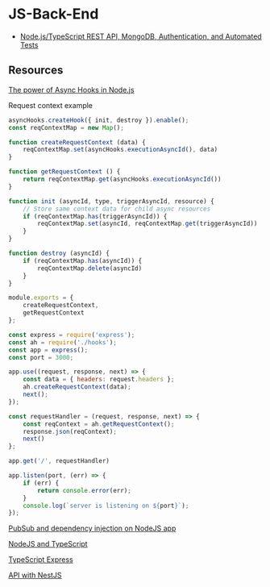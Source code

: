 # JS-Back-End

- [Node.js/TypeScript REST API, MongoDB, Authentication, and Automated Tests](Workshops/REST%20API)


## Resources

[The power of Async Hooks in Node.js](https://medium.com/nmc-techblog/the-power-of-async-hooks-in-node-js-8a2a84238acb)

Request context example

```js
asyncHooks.createHook({ init, destroy }).enable();
const reqContextMap = new Map();

function createRequestContext (data) {
    reqContextMap.set(asyncHooks.executionAsyncId(), data)
}

function getRequestContext () {
    return reqContextMap.get(asyncHooks.executionAsyncId())
}

function init (asyncId, type, triggerAsyncId, resource) {
    // Store same context data for child async resources
    if (reqContextMap.has(triggerAsyncId)) {
        reqContextMap.set(asyncId, reqContextMap.get(triggerAsyncId))
    }
}

function destroy (asyncId) {
    if (reqContextMap.has(asyncId)) {
        reqContextMap.delete(asyncId)
    }
}

module.exports = { 
    createRequestContext, 
    getRequestContext 
};
```

```js
const express = require('express');
const ah = require('./hooks');
const app = express();
const port = 3000;

app.use((request, response, next) => {
    const data = { headers: request.headers };
    ah.createRequestContext(data);
    next();
});

const requestHandler = (request, response, next) => {
    const reqContext = ah.getRequestContext();
    response.json(reqContext);
    next()
};

app.get('/', requestHandler)

app.listen(port, (err) => {
    if (err) {
        return console.error(err);
    }
    console.log(`server is listening on ${port}`);
});
```

[PubSub and dependency injection on NodeJS app](https://softwareontheroad.com/ideal-nodejs-project-structure/)

[NodeJS and TypeScript](https://wanago.io/2019/02/11/node-js-typescript-modules-file-system/)

[TypeScript Express](https://wanago.io/courses/typescript-express-tutorial/)

[API with NestJS](https://wanago.io/2020/12/07/api-nestjs-introduction-cqrs/)
